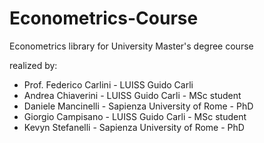 # Econometrics-Course
Econometrics library for University Master's degree course


realized by:
- Prof. Federico Carlini - LUISS Guido Carli
- Andrea Chiaverini - LUISS Guido Carli - MSc student
- Daniele Mancinelli - Sapienza University of Rome - PhD
- Giorgio Campisano - LUISS Guido Carli - MSc student
- Kevyn Stefanelli - Sapienza University of Rome - PhD
